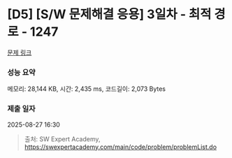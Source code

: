 # [D5] [S/W 문제해결 응용] 3일차 - 최적 경로 - 1247 

[문제 링크](https://swexpertacademy.com/main/code/problem/problemDetail.do?contestProbId=AV15OZ4qAPICFAYD) 

### 성능 요약

메모리: 28,144 KB, 시간: 2,435 ms, 코드길이: 2,073 Bytes

### 제출 일자

2025-08-27 16:30



> 출처: SW Expert Academy, https://swexpertacademy.com/main/code/problem/problemList.do